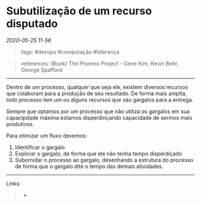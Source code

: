 # Subutilização de um recurso disputado

*2020-05-25 11-56*
> tags: #devops #computação #liderança

> references: 
> (Book) The Phoenix Project - Gene Kim, Kevin Behr, George Spafford

---
Dentro de um processo, qualquer que seja ele, existem diversos recursos que colaboram para a produção de seu resultado. De forma mais amplta, todo processo tem um ou alguns recursos que são gargalos para a entrega.

Sempre que optamos por um processo que não utiliza os gargalos em sua capacipdade máxima estamos disperdinçando capacidade de sermos mais produtivos.

Para otimizar um fluxo devemos:
 
 1. Identificar o gargalo
 2. Explorar o gargalo, de forma que ele não tenha tempo disperdiçado
 3. Subornidar o processo ao gargalo, desenhando a estrutura do processo de forma que o gargalo dite o tempo das demais atividades.

---
Links:
>   - 